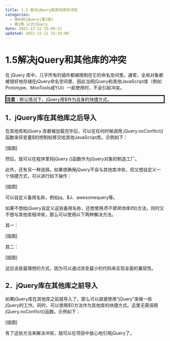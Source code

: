 ```yaml
---
title: 1.5 解决jQuery和其他库的冲突
categories: 
  - 锋利的jQuery(第2版)
  - 第1章 认识jQuery
date: 2021-12-12 15:09:32
updated: 2021-12-12 15:19:00
---
```

# 1.5解决jQuery和其他库的冲突
在 jQuery 库中，几乎所有的插件都被限制在它的命名空间里。通常，全局对象都被很好地存储在jQuery命名空间里，因此当把jQuery和其他JavaScript库（例如Prototype、MooTools或YUI）一起使用时，不会引起冲突。

<div style="border-style:solid;"><strong>注意</strong>：默认情况下，jQuery用$作为自身的快捷方式。</div>

## 1．jQuery库在其他库之后导入
在其他库和jQuery 库都被加载完毕后，可以在任何时候调用 jQuery.noConflict()函数来将变量$的控制权移交给其他JavaScript库。示例如下：

[插图]

然后，就可以在程序里将jQuery ()函数作为jQuery对象的制造工厂。

此外，还有另一种选择。如果想确保jQuery不会与其他库冲突，但又想自定义一个快捷方式，可以进行如下操作：

[插图]

可以自定义备用名称，例如jq、$J、awesomequery等。

如果不想给jQuery自定义这些备用名称，还想使用$而不管其他库的$()方法，同时又不想与其他库相冲突，那么可以使用以下两种解决方法。

其一：

[插图]

其二：

[插图]

这应该是最理想的方式，因为可以通过改变最少的代码来实现全面的兼容性。

## 2．jQuery库在其他库之前导入
如果jQuery库在其他库之前就导入了，那么可以直接使用“jQuery”来做一些jQuery的工作。同时，可以使用$()方法作为其他库的快捷方式。这里无需调用jQuery.noConflict()函数。示例如下：

[插图]

有了这些方法来解决冲突，就可以在项目中放心地引用jQuery了。
